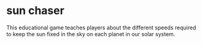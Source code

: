 # sun chaser
 This educational game teaches players about the different speeds required to keep the sun fixed in the sky on each planet in our solar system.
